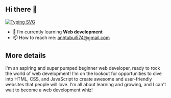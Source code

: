 ## Hi there 👋

<!--
**batus3010/batus3010** is a ✨ _special_ ✨ repository because its `README.md` (this file) appears on your GitHub profile.

Here are some ideas to get you started:

- 🔭 I’m currently working on ...
- 🌱 I’m currently learning ...
- 👯 I’m looking to collaborate on ...
- 🤔 I’m looking for help with ...
- 💬 Ask me about ...
- 📫 How to reach me: ...
- 😄 Pronouns: ...
- ⚡ Fun fact: ...
-->
[![Typing SVG](https://readme-typing-svg.demolab.com?font=Fira+Code&pause=1000&width=435&lines=This+is+Batuhan;Nice+to+meet+you+(%EF%BD%9E%EF%BF%A3%E2%96%BD%EF%BF%A3)%EF%BD%9E)](https://git.io/typing-svg)


- 🌱 I’m currently learning **Web development**
- 📫 How to reach me: anhtubui574@gmail.com

## More details
I'm an aspiring and super pumped beginner web developer, ready to rock the world of web development! I'm on the lookout for opportunities to dive into HTML, CSS, and JavaScript to create awesome and user-friendly websites that people will love. I'm all about learning and growing, and I can't wait to become a web development whiz!
